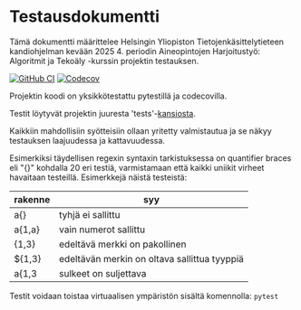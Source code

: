 # Testausdokumentti

Tämä dokumentti määrittelee Helsingin Yliopiston Tietojenkäsittelytieteen kandiohjelman kevään 2025 4.
periodin Aineopintojen Harjoitustyö: Algoritmit ja Tekoäly -kurssin projektin testauksen.

[![GitHub CI](https://github.com/kimtakala/regex-project/actions/workflows/github_CI.yml/badge.svg)](https://github.com/kimtakala/regex-project/actions)
[![Codecov](https://codecov.io/github/kimtakala/regex-project/graph/badge.svg?token=J0KEHXVSRQ)](https://codecov.io/github/kimtakala/regex-project)

Projektin koodi on yksikkötestattu pytestillä ja codecovilla.

Testit löytyvät projektin juuresta 'tests'-[kansiosta](https://github.com/kimtakala/regex-project/tree/main/tests).

Kaikkiin mahdollisiin syötteisiin ollaan yritetty valmistautua ja se näkyy testauksen laajuudessa ja kattavuudessa.

Esimerkiksi täydellisen regexin syntaxin tarkistuksessa on quantifier braces eli "{}"
kohdalla 20 eri testiä, varmistamaan että kaikki uniikit virheet havaitaan testeillä.
Esimerkkejä näistä testeistä:

| rakenne | syy                                          |
| ------- | -------------------------------------------- |
| a{}     | tyhjä ei sallittu                            |
| a{1,a}  | vain numerot sallittu                        |
| {1,3}   | edeltävä merkki on pakollinen                |
| ${1,3}  | edeltävän merkin on oltava sallittua tyyppiä |
| a{1,3   | sulkeet on suljettava                        |


Testit voidaan toistaa virtuaalisen ympäristön sisältä komennolla:
`pytest`
